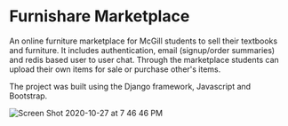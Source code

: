 # Furnishare Marketplace

An online furniture marketplace for McGill students to sell their textbooks and furniture. It includes authentication, email (signup/order summaries) and redis based user to user chat. Through the marketplace students can upload their own items for sale or purchase other's items.

The project was built using the Django framework, Javascript and Bootstrap.  

![Screen Shot 2020-10-27 at 7 46 46 PM](https://user-images.githubusercontent.com/46550819/97373962-8e318f00-188d-11eb-97b9-adcbb3ef412f.png)

